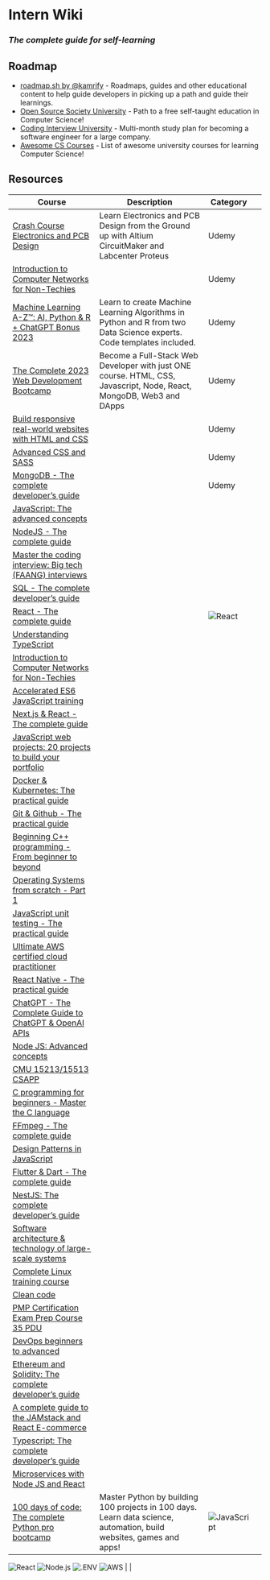 # Intern Wiki

### _The complete guide for self-learning_

## Roadmap
- [roadmap.sh by @kamrify](https://roadmap.sh/) - Roadmaps, guides and other educational content to help guide developers in picking up a path and guide their learnings.
- [Open Source Society University](https://github.com/ossu/computer-science) - Path to a free self-taught education in Computer Science!
- [Coding Interview University](https://github.com/jwasham/coding-interview-university) - Multi-month study plan for becoming a software engineer for a large company.
- [Awesome CS Courses](https://github.com/prakhar1989/awesome-courses) - List of awesome university courses for learning Computer Science!

## Resources

| Course                                                                                                              | Description                                                                                                         | Category |    |
|---------------------------------------------------------------------------------------------------------------------|---------------------------------------------------------------------------------------------------------------------|----------|----|
| [Crash Course Electronics and PCB Design](https://nlbsg.udemy.com/course/crash-course-electronics-and-pcb-design/)  | Learn Electronics and PCB Design from the Ground up with Altium CircuitMaker and Labcenter Proteus                  | Udemy    |    |
| [Introduction to Computer Networks for Non-Techies](https://nlbsg.udemy.com/course/introduction-to-computer-networks/)                                                               |                                                                                                                     | Udemy    |    |
| [Machine Learning A-Z™: AI, Python & R + ChatGPT Bonus 2023](https://nlbsg.udemy.com/course/machinelearning/)       | Learn to create Machine Learning Algorithms in Python and R from two Data Science experts. Code templates included. | Udemy    |    |
| [The Complete 2023 Web Development Bootcamp](https://nlbsg.udemy.com/course/the-complete-web-development-bootcamp/) | Become a Full-Stack Web Developer with just ONE course. HTML, CSS, Javascript, Node, React, MongoDB, Web3 and DApps | Udemy    |    |
| [Build responsive real-world websites with HTML and CSS]()                                                          |                                                                                                                     | Udemy    |    |
| [Advanced CSS and SASS]()                                                                                           |                                                                                                                     | Udemy    |    |
| [MongoDB - The complete developer’s guide]()                                                                        |                                                                                                                     | Udemy    |    |
| [JavaScript: The advanced concepts]()                                                                               |                                                                                                                     |          |    |
| [NodeJS - The complete guide]()                                                                                     |                                                                                                                     |          |    |
| [Master the coding interview: Big tech (FAANG) interviews]()                                                        |                                                                                                                     |          |    |
| [SQL - The complete developer’s guide]()                                                                            |                                                                                                                     |          |    |
| [React - The complete guide]()                                                                                      |                                                                                                                     | ![React](https://img.shields.io/badge/-React-61DAFB?logo=react&logoColor=white&logoWidth=20&labelColor=white)         |    |
| [Understanding TypeScript]()                                                                                        |                                                                                                                     |          |    |
| [Introduction to Computer Networks for Non-Techies]()                                                               |                                                                                                                     |          |    |
| [Accelerated ES6 JavaScript training]()                                                                             |                                                                                                                     |          |    |
| [Next.js & React - The complete guide]()                                                                            |                                                                                                                     |          |    |
| [JavaScript web projects: 20 projects to build your portfolio]()                                                    |                                                                                                                     |          |    |
| [Docker & Kubernetes: The practical guide]()                                                                        |                                                                                                                     |          |    |
| [Git & Github - The practical guide]()                                                                              |                                                                                                                     |          |    |
| [Beginning C++ programming - From beginner to beyond]()                                                             |                                                                                                                     |          |    |
| [Operating Systems from scratch - Part 1]()                                                                         |                                                                                                                     |          |    |
| [JavaScript unit testing - The practical guide]()                                                                   |                                                                                                                     |          |    |
| [Ultimate AWS certified cloud practitioner]()                                                                       |                                                                                                                     |          |    |
| [React Native - The practical guide]()                                                                              |                                                                                                                     |          |    |
| [ChatGPT - The Complete Guide to ChatGPT & OpenAI APIs]()                                                           |                                                                                                                     |          |    |
| [Node JS: Advanced concepts]()                                                                                      |                                                                                                                     |          |    |
| [CMU 15213/15513 CSAPP]()                                                                                           |                                                                                                                     |          |    |
| [C programming for beginners - Master the C language]()                                                             |                                                                                                                     |          |    |
| [FFmpeg - The complete guide]()                                                                                     |                                                                                                                     |          |    |
| [Design Patterns in JavaScript]()                                                                                   |                                                                                                                     |          |    |
| [Flutter & Dart - The complete guide]()                                                                             |                                                                                                                     |          |    |
| [NestJS: The complete developer’s guide]()                                                                          |                                                                                                                     |          |    |
| [Software architecture & technology of large-scale systems]()                                                       |                                                                                                                     |          |    |
| [Complete Linux training course]()                                                                                  |                                                                                                                     |          |    |
| [Clean code]()                                                                                                      |                                                                                                                     |          |    |
| [PMP Certification Exam Prep Course 35 PDU]()                                                                       |                                                                                                                     |          |    |
| [DevOps beginners to advanced]()                                                                                    |                                                                                                                     |          |    |
| [Ethereum and Solidity: The complete developer’s guide]()                                                           |                                                                                                                     |          |    |
| [A complete guide to the JAMstack and React E-commerce]()                                                           |                                                                                                                     |          |    |
| [Typescript: The complete developer’s guide]()                                                                      |                                                                                                                     |          |    |
| [Microservices with Node JS and React]()                                                                            |                                                                                                                     |          |    |
| [100 days of code: The complete Python pro bootcamp](https://nlbsg.udemy.com/course/100-days-of-code/)              | Master Python by building 100 projects in 100 days. Learn data science, automation, build websites, games and apps! | ![JavaScript](https://img.shields.io/badge/-JavaScript-F7DF1E?logo=javascript&logoColor=white&logoWidth=20)
![React](https://img.shields.io/badge/-React-61DAFB?logo=react&logoColor=white&logoWidth=20)
![Node.js](https://img.shields.io/badge/-Node.js-339933?logo=nodedotjs&logoColor=white&logoWidth=20)
![.ENV](https://img.shields.io/badge/-.ENV-ECD53F?logo=dotenv&logoColor=white&logoWidth=20)
![AWS](https://img.shields.io/badge/-AWS-232F3E?logo=amazonaws&logoColor=white&logoWidth=20)         |    |
